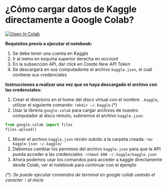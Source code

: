 # ¿Cómo cargar datos de Kaggle directamente a Google Colab?

<a href="https://colab.research.google.com/drive/1zvyMKfu_SdXnPcF7fXhyeRauK_X4_4qI?usp=sharing" target="_blank">
  <img src="https://colab.research.google.com/assets/colab-badge.svg" alt="Open In Colab"/>
</a>

**Requisitos previo a ejecutar el notebook:**

1. Se debe tener una cuenta en Kaggle
1. Ir al menu en esquina superior derecha en _account_
1. En la subsección API, dar _click_ en _Create New API Token_
1. Se descargará en sus computadores el archivo `kaggle.json`, el cual contiene sus credenciales

**Instrucciones a realizar una vez que se haya descargado el archivo con las credenciales:**

1. Crear el directorio en el home del disco virtual con el nombre: `.kaggle`, utilizar el siguiente comando: `!mkdir ~/.kaggle` _(*)_
1. Usar la libreria `google.colab` para cargar archivos de nuestro computador al disco remoto, subiremos el archivo `kaggle.json`:
```python
from google.colab import files
files.upload()
```
1. Mover el archivo `kaggle.json` recién subido a la carpeta creada: `!mv kaggle.json ~/.kaggle/`
1. Debemos cambiar los permisos del archivo `kaggle.json` para que la API pueda acceder a las credenciales: `!chmod 600 ~/.kaggle/kaggle.json`
1. Ahora podemos usar los comandos para acceder a kaggle directamente desde Colab, ver el notebook para continuar con el ejemplo 

_(*): Se puede ejecutar comandos de terminal en google colab usando el caracter `!` al inicio_
